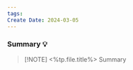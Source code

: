 ```yaml
---
tags: 
Create Date: 2024-03-05
---
```

### Summary 💡

> [!NOTE] <%tp.file.title%>
> Summary
